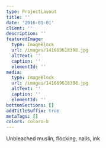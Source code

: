 ```yaml
---
type: ProjectLayout
title: ''
date: '2016-01-01'
client: ''
description: ''
featuredImage:
  type: ImageBlock
  url: /images/141669618398.jpg
  altText: ''
  caption: ''
  elementId: ''
media:
  type: ImageBlock
  url: /images/141669618398.jpg
  altText: ''
  caption: ''
  elementId: ''
bottomSections: []
addTitleSuffix: true
metaTags: []
colors: colors-b
---
```

Unbleached muslin, flocking, nails, ink
